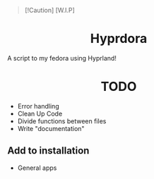 >   [!Caution]
>   [W.I.P]

# <center>Hyprdora</center>
A script to my fedora using Hyprland!

#   <center>TODO</center>

- Error handling  
- Clean Up Code
- Divide functions between files
- Write "documentation"

## Add to installation
- General apps